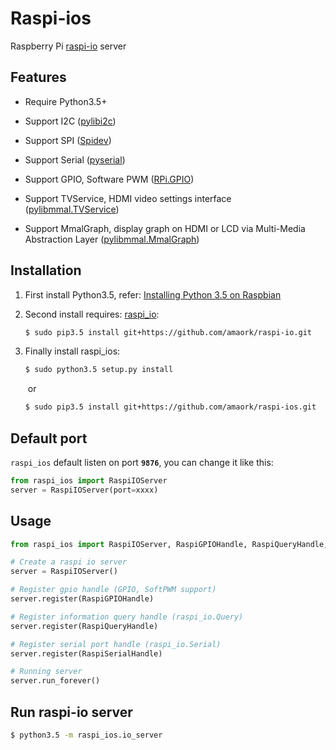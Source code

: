 Raspi-ios
========
Raspberry Pi [raspi-io](https://github.com/amaork/raspi-io) server

## Features

- Require Python3.5+

- Support I2C ([pylibi2c](https://github.com/amaork/libi2c))

- Support SPI ([Spidev](https://github.com/doceme/py-spidev))

- Support Serial ([pyserial](https://github.com/pyserial/pyserial))

- Support GPIO, Software PWM ([RPi.GPIO](https://sourceforge.net/projects/raspberry-gpio-python/))

- Support TVService, HDMI video settings interface ([pylibmmal.TVService](https://github.com/amaork/pylibmmal))

- Support MmalGraph, display graph on HDMI or LCD via Multi-Media Abstraction Layer ([pylibmmal.MmalGraph](https://github.com/amaork/pylibmmal))

## Installation

1. First install Python3.5, refer: [Installing Python 3.5 on Raspbian](https://gist.github.com/BMeu/af107b1f3d7cf1a2507c9c6429367a3b)

2. Second install requires: [raspi_io](https://github.com/amaork/raspi-io): 

    ```bash
    $ sudo pip3.5 install git+https://github.com/amaork/raspi-io.git
    ```

3. Finally install raspi_ios:

    ```bash
    $ sudo python3.5 setup.py install
    ```

    ​	or 

    ```bash
    $ sudo pip3.5 install git+https://github.com/amaork/raspi-ios.git
    ```

## Default port

`raspi_ios` default listen on port **`9876`**, you can change it like this:

```python
from raspi_ios import RaspiIOServer
server = RaspiIOServer(port=xxxx)
```

## Usage

```python
from raspi_ios import RaspiIOServer, RaspiGPIOHandle, RaspiQueryHandle, RaspiSerialHandle

# Create a raspi io server
server = RaspiIOServer()

# Register gpio handle (GPIO, SoftPWM support)
server.register(RaspiGPIOHandle)

# Register information query handle (raspi_io.Query)
server.register(RaspiQueryHandle)

# Register serial port handle (raspi_io.Serial)
server.register(RaspiSerialHandle)

# Running server
server.run_forever()
```

## Run raspi-io server

```bash
$ python3.5 -m raspi_ios.io_server
```
